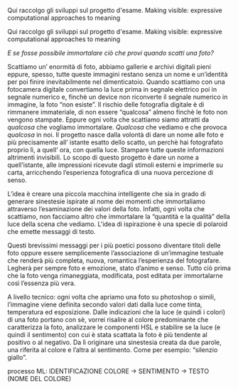 Qui raccolgo gli sviluppi sul progetto d'esame.
Making visible: expressive computational approaches to meaning

Qui raccolgo gli sviluppi sul progetto d'esame.
Making visible: expressive computational approaches to meaning

_E se fosse possibile immortalare ciò che provi quando scatti una foto?_

Scattiamo un’ enormità di foto, abbiamo gallerie e archivi digitali pieni eppure, spesso, tutte queste immagini restano senza un nome e un’identità per poi finire inevitabilmente nel dimenticatoio. Quando scattiamo con una fotocamera digitale convertiamo la luce prima in segnale elettrico poi in segnale numerico e, finchè un device non riconverte il segnale numerico in immagine, la foto “non esiste”. Il rischio delle fotografia digitale è di rimmanere immateriale, di non essere “qualcosa” almeno finchè le foto non vengono stampate. Eppure ogni volta che scattiamo siamo attratti da _qualcosa_ che vogliamo immortalare. _Qualcosa_ che vediamo e che provoca _qualcosa_ in noi. Il progetto nasce dalla volontà di dare un nome alle foto e più precisamente all’ istante esatto dello scatto, un perchè hai fotografato proprio lì, a quell’ ora, con quella luce. Stampare tutte queste informazioni altrimenti invisibili. Lo scopo di questo progetto è dare un nome a quell’istante, alle impressioni ricevute dagli stimoli esterni e imprimerle su carta, arricchendo l’esperienza fotografica di una nuova percezione di senso.

L’idea è creare una piccola macchina intelligente che sia in grado di generare sinestesie ispirate al nome dei momenti che immortaliamo attraverso l’esaminazione dei valori della foto. Infatti, ogni volta che scattiamo, non facciamo altro che immortalare la “quantità e la qualità” della luce della scena che vediamo. L'idea di ispirazione è una specie di polaroid che emette messaggi di testo.

Questi brevissimi messaggi per i più poetici possono diventare titoli delle foto oppure essere semplicemente l’associazione di un’immagine testuale che renderà più completa, nuova, romantica l’esperienza del fotografare. Legherà per sempre foto e emozione, stato d’animo e senso. Tutto ciò prima che la foto venga rimaneggiata, modificata, post editata per immortalarne così l’essenza più vera.

A livello tecnico: ogni volta che apriamo una foto su photoshop o simili, l’immagine viene definita secondo valori dati dalla luce come tinta, temperatura ed esposizione. Dalle indicazioni che la luce (e quindi i colori) di una foto portano con sè, vorrei risalire al colore predominante che caratterizza la foto, analizzare le componenti HSL e stabilire se la luce (e quindi il sentimento) con cui è stata scattata la foto è più tendente al positivo o al negativo. Da lì originare una sinestesia creata da due parole, una riferita al colore e l’altra al sentimento. Come per esempio: “silenzio giallo”.

processo ML: IDENTIFICAZIONE COLORE -> SENTIMENTO -> TESTO (NOME DEL COLORE)
